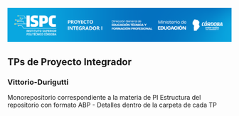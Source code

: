 
![Imagen portada](/assets/caratulaPI.png)

## TPs de Proyecto Integrador

### Vittorio-Durigutti
Monorepositorio correspondiente a la materia de PI
Estructura del repositorio con formato ABP - Detalles dentro de la carpeta de cada TP


